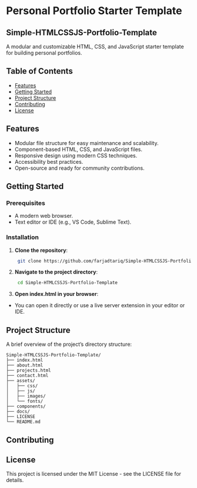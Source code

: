 # Personal Portfolio Starter Template
## Simple-HTMLCSSJS-Portfolio-Template

A modular and customizable HTML, CSS, and JavaScript starter template for building personal portfolios.

## **Table of Contents**

- [Features](#features)
- [Getting Started](#getting-started)
- [Project Structure](#project-structure)
- [Contributing](#contributing)
- [License](#license)

## **Features**

- Modular file structure for easy maintenance and scalability.
- Component-based HTML, CSS, and JavaScript files.
- Responsive design using modern CSS techniques.
- Accessibility best practices.
- Open-source and ready for community contributions.

## **Getting Started**

### **Prerequisites**

- A modern web browser.
- Text editor or IDE (e.g., VS Code, Sublime Text).

### **Installation**

1. **Clone the repository**:

   ```bash
    git clone https://github.com/farjadtariq/Simple-HTMLCSSJS-Portfolio-Template
   ```

2. **Navigate to the project directory**:

   ```bash
    cd Simple-HTMLCSSJS-Portfolio-Template
    ```

3. **Open index.html in your browser**:

- You can open it directly or use a live server extension in your editor or IDE.

## **Project Structure**

A brief overview of the project’s directory structure:

    Simple-HTMLCSSJS-Portfolio-Template/
    ├── index.html
    ├── about.html
    ├── projects.html
    ├── contact.html
    ├── assets/
    │   ├── css/
    │   ├── js/
    │   ├── images/
    │   └── fonts/
    ├── components/
    ├── docs/
    ├── LICENSE
    └── README.md

## **Contributing**

## **License**

This project is licensed under the MIT License - see the LICENSE file for details.